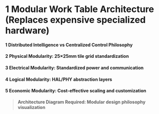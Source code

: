 # 1 Modular Work Table Architecture (Replaces expensive specialized hardware)


#### 1 Distributed Intelligence vs Centralized Control Philosophy


#### 2 Physical Modularity: 25×25mm tile grid standardization


#### 3 Electrical Modularity: Standardized power and communication


#### 4 Logical Modularity: HAL/PHY abstraction layers


#### 5 Economic Modularity: Cost-effective scaling and customization


> **Architecture Diagram Required: Modular design philosophy visualization**

